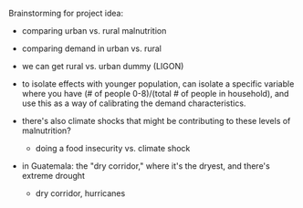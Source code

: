 Brainstorming for project idea: 
- comparing urban vs. rural malnutrition
- comparing demand in urban vs. rural
- we can get rural vs. urban dummy (LIGON)
- to isolate effects with younger population, can isolate a specific variable where you have (# of people 0-8)/(total # of people in household), and use this as a way of calibrating the demand characteristics. 

- there's also climate shocks that might be contributing to these levels of malnutrition?
    - doing a food insecurity vs. climate shock
- in Guatemala: the "dry corridor," where it's the dryest, and there's extreme drought
    - dry corridor, hurricanes
